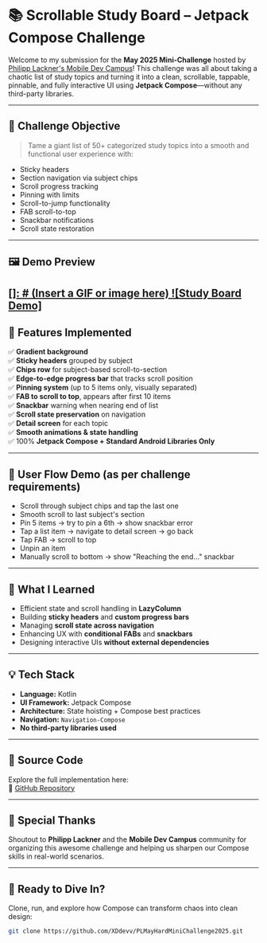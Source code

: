 # 📚 Scrollable Study Board – Jetpack Compose Challenge

Welcome to my submission for the **May 2025 Mini-Challenge** hosted by [Philipp Lackner's Mobile Dev Campus](https://pl-coding.com/campus)! This challenge was all about taking a chaotic list of study topics and turning it into a clean, scrollable, tappable, pinnable, and fully interactive UI using **Jetpack Compose**—without any third-party libraries.

---

## 🎯 Challenge Objective

> Tame a giant list of 50+ categorized study topics into a smooth and functional user experience with:
- Sticky headers
- Section navigation via subject chips
- Scroll progress tracking
- Pinning with limits
- Scroll-to-jump functionality
- FAB scroll-to-top
- Snackbar notifications
- Scroll state restoration

---

## 🖼️ Demo Preview

[[]: # (Insert a GIF or image here)
![Study Board Demo]
](https://github.com/XDdevv/PLMayMiniChallenges2025/blob/master/Screencast%20From%202025-05-15%2014-33-45.mp4])
---

## 🔧 Features Implemented

✅ **Gradient background**  
✅ **Sticky headers** grouped by subject  
✅ **Chips row** for subject-based scroll-to-section  
✅ **Edge-to-edge progress bar** that tracks scroll position  
✅ **Pinning system** (up to 5 items only, visually separated)  
✅ **FAB to scroll to top**, appears after first 10 items  
✅ **Snackbar** warning when nearing end of list  
✅ **Scroll state preservation** on navigation  
✅ **Detail screen** for each topic  
✅ **Smooth animations & state handling**  
✅ 100% **Jetpack Compose + Standard Android Libraries Only**

---

## 🧪 User Flow Demo (as per challenge requirements)

- Scroll through subject chips and tap the last one
- Smooth scroll to last subject's section
- Pin 5 items → try to pin a 6th → show snackbar error
- Tap a list item → navigate to detail screen → go back
- Tap FAB → scroll to top
- Unpin an item
- Manually scroll to bottom → show "Reaching the end..." snackbar

---

## 🧠 What I Learned

- Efficient state and scroll handling in **LazyColumn**
- Building **sticky headers** and **custom progress bars**
- Managing **scroll state across navigation**
- Enhancing UX with **conditional FABs** and **snackbars**
- Designing interactive UIs **without external dependencies**

---

## 💡 Tech Stack

- **Language:** Kotlin  
- **UI Framework:** Jetpack Compose  
- **Architecture:** State hoisting + Compose best practices  
- **Navigation:** `Navigation-Compose`  
- **No third-party libraries used**

---

## 📂 Source Code

Explore the full implementation here:  
🔗 [GitHub Repository](https://github.com/XDdevv/PLMayMiniChallenges2025)

---

## 🙌 Special Thanks

Shoutout to **Philipp Lackner** and the **Mobile Dev Campus** community for organizing this awesome challenge and helping us sharpen our Compose skills in real-world scenarios.

---

## 🚀 Ready to Dive In?

Clone, run, and explore how Compose can transform chaos into clean design:

```bash
git clone https://github.com/XDdevv/PLMayHardMiniChallenge2025.git
